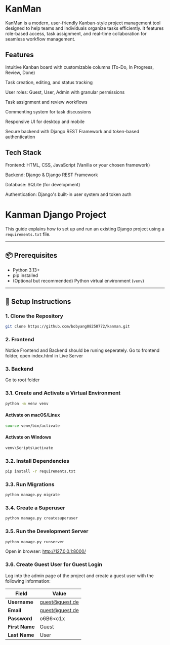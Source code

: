 
<h1>KanMan</h1>
KanMan is a modern, user-friendly Kanban-style project management tool designed to help teams and individuals organize tasks efficiently. It features role-based access, task assignment, and real-time collaboration for seamless workflow management.

<h2>Features</h2>
Intuitive Kanban board with customizable columns (To-Do, In Progress, Review, Done)

Task creation, editing, and status tracking

User roles: Guest, User, Admin with granular permissions

Task assignment and review workflows

Commenting system for task discussions

Responsive UI for desktop and mobile

Secure backend with Django REST Framework and token-based authentication

<h2>Tech Stack</h2>
Frontend: HTML, CSS, JavaScript (Vanilla or your chosen framework)

Backend: Django & Django REST Framework

Database: SQLite (for development)

Authentication: Django's built-in user system and token auth

# Kanman Django Project 

This guide explains how to set up and run an existing Django project using a `requirements.txt` file.

---

## 📦 Prerequisites

- Python 3.13+
- pip installed
- (Optional but recommended) Python virtual environment (`venv`)

---

## 🚀 Setup Instructions

### 1. Clone the Repository

```bash
git clone https://github.com/bobyang08250772/kanman.git
```

### 2. Frontend
Notice Frontend and Backend should be runing seperately.
Go to frontend folder, open index.html in Live Server

### 3. Backend
Go to root folder

### 3.1. Create and Activate a Virtual Environment
```bash
python -m venv venv
```

####  Activate on macOS/Linux
```bash
source venv/bin/activate
```

####  Activate on Windows
```bash
venv\Scripts\activate
```

### 3.2. Install Dependencies
```bash
pip install -r requirements.txt
```

### 3.3. Run Migrations
```bash
python manage.py migrate
```

### 3.4. Create a Superuser
```bash
python manage.py createsuperuser
```

### 3.5. Run the Development Server
```bash
python manage.py runserver
```
Open in browser: http://127.0.0.1:8000/

### 3.6. Create Guest User for Guest Login

Log into the admin page of the project and create a guest user with the following information:

| Field       | Value                |
|-------------|----------------------|
| **Username** | guest@guest.de       |
| **Email**    | guest@guest.de       |
| **Password** | o6B6<c1x|`N2         |
| **First Name** | Guest              |
| **Last Name**  | User               |